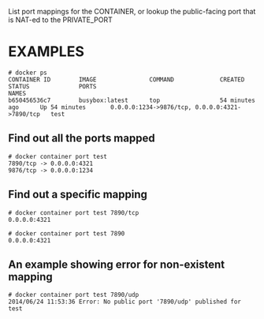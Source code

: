 List port mappings for the CONTAINER, or lookup the public-facing port that is NAT-ed to the PRIVATE_PORT

# EXAMPLES

    # docker ps
    CONTAINER ID        IMAGE               COMMAND             CREATED             STATUS              PORTS                                            NAMES
    b650456536c7        busybox:latest      top                 54 minutes ago      Up 54 minutes       0.0.0.0:1234->9876/tcp, 0.0.0.0:4321->7890/tcp   test

## Find out all the ports mapped

    # docker container port test
    7890/tcp -> 0.0.0.0:4321
    9876/tcp -> 0.0.0.0:1234

## Find out a specific mapping

    # docker container port test 7890/tcp
    0.0.0.0:4321

    # docker container port test 7890
    0.0.0.0:4321

## An example showing error for non-existent mapping

    # docker container port test 7890/udp
    2014/06/24 11:53:36 Error: No public port '7890/udp' published for test
